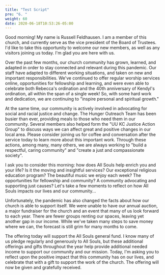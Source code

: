 ```yaml
---
title: "Test Script"
pre: "6. "
weight: 60
date: 2020-06-18T10:53:26-05:00
---
```


Good morning! My name is Russell Feldhausen. I am a member of this church, and currently serve as the vice president of the Board of Trustees. I'd like to take this opportunity to welcome our new members, as well as any visitors joining us today. I'm glad you are here with us. 

Over the past few months, our church community has grown, learned, and adapted in order to stay connected and relevant during this pandemic. Our staff have adapted to different working situations, and taken on new and important responsibilities. We've continued to offer regular worship services online, opportunities for fellowship and learning, and were even able to celebrate both Rebecca's ordination and the 40th anniversary of Kendyl's ordination, all within the span of a single week! So, with some hard work and dedication, we are continuing to "inspire personal and spiritual growth."

At the same time, our community is actively involved in advocating for social and racial justice and change. The Hunger Outreach Team has been busier than ever, providing meals to those who need them in our community. Several members also helped form the "UU KC Justice Action Group" to discuss ways we can affect great and positive changes in our local area. Please consider joining us for coffee and conversation after the service today to learn more about this important work. Through these actions, among many, many others, we are always working to "build a respectful, caring community" and "create a just and compassionate society". 

I ask you to consider this morning: how does All Souls help enrich you and your life? Is it the moving and insightful services? Our exceptional religious education program? The beautiful music we enjoy each week? The opportunities for fellowship and community? A community advocating and supporting just causes? Let's take a few moments to reflect on how All Souls impacts our lives and our community...

Unfortunately, the pandemic has also changed the facts about how our church is able to support itself. We were unable to have our annual auction, a major fundraiser for the church and an event that many of us look forward to each year. There are fewer groups renting our spaces, leaving yet another gap in our income. While we've taken many steps to save money where we can, the forecast is still grim for many months to come.

The offering today will support the All Souls general fund. I know many of us pledge regularly and generously to All Souls, but these additional offerings and gifts throughout the year help provide additional needed income to support our community and our mission. Today, I'm asking you to reflect upon the positive impact that this community has on our lives, and celebrate that with a gift to support the work of the church. The offering will now be given and gratefully received. 


